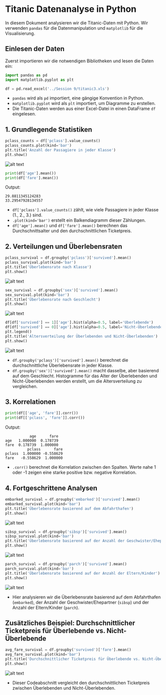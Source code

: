 # Titanic Datenanalyse in Python

In diesem Dokument analysieren wir die Titanic-Daten mit Python. Wir verwenden `pandas` für die Datenmanipulation und `matplotlib` für die Visualisierung.

## Einlesen der Daten

Zuerst importieren wir die notwendigen Bibliotheken und lesen die Daten ein:

```python
import pandas as pd
import matplotlib.pyplot as plt

df = pd.read_excel('../Session 9/titanic3.xls')
```

- ``pandas`` wird als ``pd`` importiert, eine gängige Konvention in Python.
- ``matplotlib.pyplot`` wird als ``plt`` importiert, um Diagramme zu erstellen.
- Die Titanic-Daten werden aus einer Excel-Datei in einen DataFrame ``df`` eingelesen.
## 1. Grundlegende Statistiken

```python
pclass_counts = df['pclass'].value_counts()
pclass_counts.plot(kind='bar')
plt.title('Anzahl der Passagiere in jeder Klasse')
plt.show()
```
![alt text](assets/passengers_per_class.png)
```python
print(df['age'].mean())
print(df['fare'].mean())
```
Output:
```
29.8811345124283
33.29547928134557
```
- ``df['pclass'].value_counts()`` zählt, wie viele Passagiere in jeder Klasse (1., 2., 3.) sind.
- ``.plot(kind='bar')`` erstellt ein Balkendiagramm dieser Zählungen.
- ``df['age'].mean()`` und ``df['fare'].mean()`` berechnen das Durchschnittsalter und den durchschnittlichen Ticketpreis.

## 2. Verteilungen und Überlebensraten
```python
pclass_survival = df.groupby('pclass')['survived'].mean()
pclass_survival.plot(kind='bar')
plt.title('Überlebensrate nach Klasse')
plt.show()
```
![alt text](assets/survived_per_class.png)
```python
sex_survival = df.groupby('sex')['survived'].mean()
sex_survival.plot(kind='bar')
plt.title('Überlebensrate nach Geschlecht')
plt.show()
```
![alt text](assets/survived_per_sex.png)
```python
df[df['survived'] == 1]['age'].hist(alpha=0.5, label='Überlebende')
df[df['survived'] == 0]['age'].hist(alpha=0.5, label='Nicht-Überlebende')
plt.legend()
plt.title('Altersverteilung der Überlebenden und Nicht-Überlebenden')
plt.show()
```
![alt text](assets/age_of_survived.png)

- ``df.groupby('pclass')['survived'].mean()`` berechnet die durchschnittliche Überlebensrate in jeder Klasse.
- ``df.groupby('sex')['survived'].mean()`` macht dasselbe, aber basierend auf dem Geschlecht.
Histogramme für das Alter der Überlebenden und Nicht-Überlebenden werden erstellt, um die Altersverteilung zu vergleichen.

## 3. Korrelationen
```python
print(df[['age', 'fare']].corr())
print(df[['pclass', 'fare']].corr())
```
Output:
```
           age      fare
age   1.000000  0.178739
fare  0.178739  1.000000
          pclass      fare
pclass  1.000000 -0.558629
fare   -0.558629  1.000000
```
- ``.corr()`` berechnet die Korrelation zwischen den Spalten. Werte nahe 1 oder -1 zeigen eine starke positive bzw. negative Korrelation.

## 4. Fortgeschrittene Analysen
```python
embarked_survival = df.groupby('embarked')['survived'].mean()
embarked_survival.plot(kind='bar')
plt.title('Überlebensrate basierend auf dem Abfahrthafen')
plt.show()
```
![alt text](assets/survived_based_on_embarked.png)
```python
sibsp_survival = df.groupby('sibsp')['survived'].mean()
sibsp_survival.plot(kind='bar')
plt.title('Überlebensrate basierend auf der Anzahl der Geschwister/Ehepartner')
plt.show()
```
![alt text](assets/survived_partner_siblings.png)
```python
parch_survival = df.groupby('parch')['survived'].mean()
parch_survival.plot(kind='bar')
plt.title('Überlebensrate basierend auf der Anzahl der Eltern/Kinder')
plt.show()
```
![alt text](assets/survived_parents_childs.png)

- Hier analysieren wir die Überlebensrate basierend auf dem Abfahrthafen (``embarked``), der Anzahl der Geschwister/Ehepartner (``sibsp``) und der Anzahl der Eltern/Kinder (``parch``).

## Zusätzliches Beispiel: Durchschnittlicher Ticketpreis für Überlebende vs. Nicht-Überlebende
```python
avg_fare_survival = df.groupby('survived')['fare'].mean()
avg_fare_survival.plot(kind='bar')
plt.title('Durchschnittlicher Ticketpreis für Überlebende vs. Nicht-Überlebende')
plt.show()
```
![alt text](assets/ticketprice_survived.png)

- Dieser Codeabschnitt vergleicht den durchschnittlichen Ticketpreis zwischen Überlebenden und Nicht-Überlebenden.